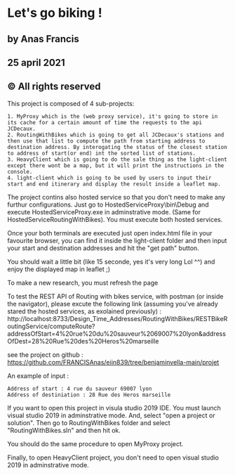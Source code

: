 # Let's go biking !

## by Anas Francis
## 25 april 2021
## © All rights reserved

This project is composed of 4 sub-projects:

	1. MyProxy which is the (web proxy service), it's going to store in its cache for a certain amount of time the requests to the api JCDecaux.
	2. RoutingWithBikes which is going to get all JCDecaux's stations and then use that list to compute the path from starting address to destination address. By interogating the status of the closest station to address of start(or end) int the sorted list of stations.
	3. HeavyClient which is going to do the sale thing as the light-client except there wont be a map, but it will print the instructions in the console.
	4. light-client which is going to be used by users to input their start and end itinerary and display the result inside a leaflet map.

The project contins also hosted service so that you don't need to make any furthur configurations. Just go to HostedServiceProxy\bin\Debug and execute HostedServiceProxy.exe in adminstrative mode. (Same for HostedServiceRoutingWithBikes). You must execute both hosted services.

Once your both terminals are executed just open index.html file in your favourite browser, you can find it inside the light-client folder and then input your start and destination addresses and hit the "get path" button.

You should wait a little bit (like 15 seconde, yes it's very long Lol ^^) and enjoy the displayed map in leaflet ;)

To make a new research, you must refresh the page

To test the REST API of Routing with bikes service, with postman (or inside the navigator), please excute the following link (assuming you've already stared the hosted services, as exolained previously) : 
http://localhost:8733/Design_Time_Addresses/RoutingWithBikes/RESTBikeRoutingService/computeRoute?addressOfStart=4%20rue%20du%20sauveur%2069007%20lyon&addressOfDest=28%20Rue%20des%20Heros%20marseille

see the project on github : https://github.com/FRANCISAnas/eiin839/tree/benjaminvella-main/projet

An example of input : 

	Address of start : 4 rue du sauveur 69007 lyon
	Address of destiniation : 28 Rue des Heros marseille

If you want to open this project in visula studio 2019 IDE. You must launch visual studio 2019 in adminstrative mode. And, select "open a project or solution". Then go to RoutingWithBikes folder and select "RoutingWithBikes.sln" and then hit ok.

You should do the same procedure to open MyProxy project.

Finally, to open HeavyClient project, you don't need to open visual studio 2019 in adminstrative mode.